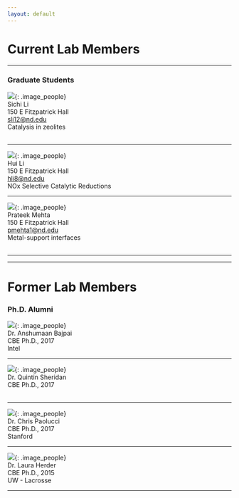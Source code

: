 ```yaml
---
layout: default
---
```

# Current Lab Members

* * *
### Graduate Students

![](/group_data/people_photos/sli12.jpg){: .image_people} <br/>Sichi Li<br/>150 E Fitzpatrick Hall<br/>sli12@nd.edu <br/>Catalysis in zeolites <br/><br/>  
* * *  
![](/group_data/people_photos/hli8.jpeg){: .image_people} <br/>Hui Li<br/>150 E Fitzpatrick Hall<br/>hli8@nd.edu<br/>NOx Selective Catalytic Reductions
* * *
![](/group_data/people_photos/pmehta1.jpg){: .image_people} <br/>Prateek Mehta<br/>150 E Fitzpatrick Hall<br/>pmehta1@nd.edu  <br/>Metal-support interfaces<br/><br/>
* * *


* * *
# Former Lab Members
### Ph.D. Alumni

![](/group_data/people_photos/abajpai.jpeg){: .image_people} <br/>Dr. Anshumaan Bajpai<br/>CBE Ph.D., 2017<br/>Intel <br/>   
* * *
![](/group_data/people_photos/qsherida.JPG){: .image_people} <br/>Dr. Quintin Sheridan<br/>CBE Ph.D., 2017<br/><br/>
* * *
![](/group_data/people_photos/cpaolucc.JPG){: .image_people} <br/>Dr. Chris Paolucci<br/>CBE Ph.D., 2017<br/>Stanford  <br/>
* * *
![](/group_data/people_photos/lherder.jpg){: .image_people} <br/>Dr. Laura Herder <br/> CBE Ph.D., 2015 <br/> UW - Lacrosse
* * *
